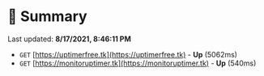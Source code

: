 # 📖 Summary
Last updated: **8/17/2021, 8:46:11 PM**

- `GET` [https://uptimerfree.tk](https://uptimerfree.tk) - **Up** (5062ms)
- `GET` [https://monitoruptimer.tk](https://monitoruptimer.tk) - **Up** (540ms)
